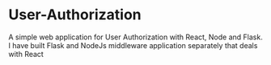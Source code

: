 # User-Authorization
A simple web application for User Authorization with React, Node and Flask. I have built Flask and NodeJs middleware application separately that deals with React
